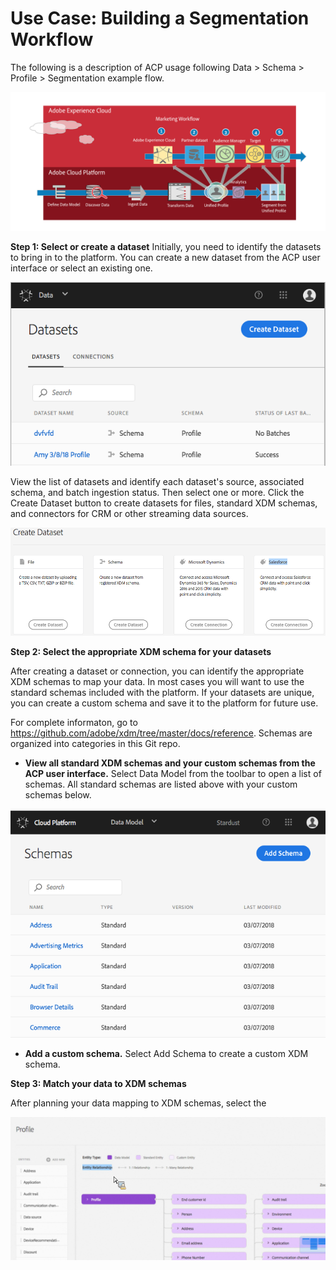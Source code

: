 # Use Case: Building a Segmentation Workflow

The following is a description of ACP usage following Data > Schema > Profile > Segmentation example flow.


<img src="ACP-Intro-8.png"  />


**Step 1: Select or create a dataset**
Initially, you need to identify the datasets to bring in to the platform. You can create a new dataset from the ACP user interface or select an existing one.

<img src="ACP-Intro-ss_1.png"  />

View the list of datasets and identify each dataset's source, associated schema, and batch ingestion status. Then select one or more.
Click the Create Dataset button to create datasets for files, standard XDM schemas, and connectors for CRM or other streaming data sources.



<img src="ACP-Intro-ss_2.png"  />

**Step 2:  Select the appropriate XDM schema for your datasets**

After creating a dataset or connection, you can identify the appropriate XDM schemas to map your data. In most cases you will want to use the standard schemas included with the platform. If your datasets are unique, you can create a custom schema and save it to the platform for future use.

For complete informaton, go to https://github.com/adobe/xdm/tree/master/docs/reference. Schemas are organized into categories in this Git repo.

- **View all standard XDM schemas and your custom schemas from the ACP user interface.** Select Data Model from the toolbar to open a list of schemas. All standard schemas are listed above with your custom schemas below.

<img src="ACP-Intro-ss_3.png"  />

- **Add a custom schema.** Select Add Schema to create a custom XDM schema.

**Step 3: Match your data to XDM schemas** 

After planning your data mapping to XDM schemas, select the 

 
<img src="ACP-Intro-ss_6.png"  />




